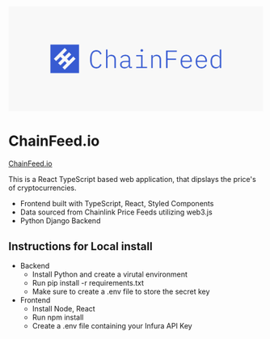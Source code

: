 
![Alt text](frontend/src/images/cover.png?raw=true "Title")
# ChainFeed.io
[ChainFeed.io](https://chainfeed.io)

This is a React TypeScript based web application, that dipslays the price's of cryptocurrencies.

* Frontend built with TypeScript, React, Styled Components
* Data sourced from Chainlink Price Feeds utilizing web3.js
* Python Django Backend


## Instructions for Local install
* Backend
    * Install Python and create a virutal environment
    * Run pip install -r requirements.txt
    * Make sure to create a .env file to store the secret key
* Frontend
    * Install Node, React
    * Run npm install
    * Create a .env file containing your Infura API Key
